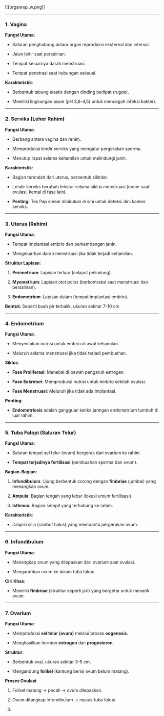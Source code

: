 
![[organrep_w.png]]

---
### **1. Vagina**

**Fungsi Utama**:

- Saluran penghubung antara organ reproduksi eksternal dan internal.
    
- Jalan lahir saat persalinan.
    
- Tempat keluarnya darah menstruasi.
    
- Tempat penetrasi saat hubungan seksual.
    

**Karakteristik**:

- Berbentuk tabung elastis dengan dinding berlipat (_rugae_).
    
- Memiliki lingkungan asam (pH 3,8–4,5) untuk mencegah infeksi bakteri.
    

---

### **2. Serviks (Leher Rahim)**

**Fungsi Utama**:

- Gerbang antara vagina dan rahim.
    
- Memproduksi lendir serviks yang mengatur pergerakan sperma.
    
- Menutup rapat selama kehamilan untuk melindungi janin.
    

**Karakteristik**:

- Bagian terendah dari uterus, berbentuk silinder.
    
- Lendir serviks berubah tekstur selama siklus menstruasi (encer saat ovulasi, kental di fase lain).
    
- **Penting**: Tes Pap smear dilakukan di sini untuk deteksi dini kanker serviks.
    

---

### **3. Uterus (Rahim)**

**Fungsi Utama**:

- Tempat implantasi embrio dan perkembangan janin.
    
- Mengeluarkan darah menstruasi jika tidak terjadi kehamilan.
    

**Struktur Lapisan**:

1. **Perimetrium**: Lapisan terluar (selaput pelindung).
    
2. **Myometrium**: Lapisan otot polos (berkontraksi saat menstruasi dan persalinan).
    
3. **Endometrium**: Lapisan dalam (tempat implantasi embrio).
    

**Bentuk**: Seperti buah pir terbalik, ukuran sekitar 7–10 cm.

---

### **4. Endometrium**

**Fungsi Utama**:

- Menyediakan nutrisi untuk embrio di awal kehamilan.
    
- Meluruh selama menstruasi jika tidak terjadi pembuahan.
    

**Siklus**:

- **Fase Proliferasi**: Menebal di bawah pengaruh estrogen.
    
- **Fase Sekretori**: Memproduksi nutrisi untuk embrio setelah ovulasi.
    
- **Fase Menstruasi**: Meluruh jika tidak ada implantasi.
    

**Penting**:

- **Endometriosis** adalah gangguan ketika jaringan endometrium tumbuh di luar rahim.
    

---

### **5. Tuba Falopi (Saluran Telur)**

**Fungsi Utama**:

- Saluran tempat sel telur (ovum) bergerak dari ovarium ke rahim.
    
- **Tempat terjadinya fertilisasi** (pembuahan sperma dan ovum).
    

**Bagian-Bagian**:

1. **Infundibulum**: Ujung berbentuk corong dengan **fimbriae** (jumbai) yang menangkap ovum.
    
2. **Ampula**: Bagian tengah yang lebar (lokasi umum fertilisasi).
    
3. **Isthmus**: Bagian sempit yang terhubung ke rahim.
    

**Karakteristik**:

- Dilapisi silia (rambut halus) yang membantu pergerakan ovum.
    

---

### **6. Infundibulum**

**Fungsi Utama**:

- Menangkap ovum yang dilepaskan dari ovarium saat ovulasi.
    
- Mengarahkan ovum ke dalam tuba falopi.
    

**Ciri Khas**:

- Memiliki **fimbriae** (struktur seperti jari) yang bergetar untuk menarik ovum.
    

---

### **7. Ovarium**

**Fungsi Utama**:

- Memproduksi **sel telur (ovum)** melalui proses **oogenesis**.
    
- Menghasilkan hormon **estrogen** dan **progesteron**.
    

**Struktur**:

- Berbentuk oval, ukuran sekitar 3–5 cm.
    
- Mengandung **folikel** (kantung berisi ovum belum matang).
    

**Proses Ovulasi**:

1. Folikel matang → pecah → ovum dilepaskan.
    
2. Ovum ditangkap infundibulum → masuk tuba falopi.
3. 